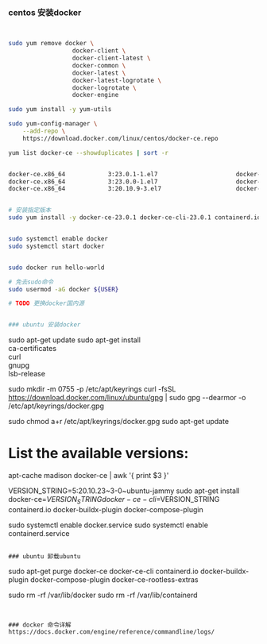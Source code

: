 ### centos 安装docker
``` bash


sudo yum remove docker \
                  docker-client \
                  docker-client-latest \
                  docker-common \
                  docker-latest \
                  docker-latest-logrotate \
                  docker-logrotate \
                  docker-engine

sudo yum install -y yum-utils

sudo yum-config-manager \
    --add-repo \
    https://download.docker.com/linux/centos/docker-ce.repo

yum list docker-ce --showduplicates | sort -r


docker-ce.x86_64            3:23.0.1-1.el7                      docker-ce-stable
docker-ce.x86_64            3:23.0.0-1.el7                      docker-ce-stable
docker-ce.x86_64            3:20.10.9-3.el7                     docker-ce-stable


# 安装指定版本
sudo yum install -y docker-ce-23.0.1 docker-ce-cli-23.0.1 containerd.io docker-buildx-plugin docker-compose-plugin


sudo systemctl enable docker
sudo systemctl start docker


sudo docker run hello-world

# 免去sudo命令
sudo usermod -aG docker ${USER}

# TODO 更换docker国内源


### ubuntu 安装docker
```
sudo apt-get update
sudo apt-get install \
    ca-certificates \
    curl \
    gnupg \
    lsb-release

sudo mkdir -m 0755 -p /etc/apt/keyrings
curl -fsSL https://download.docker.com/linux/ubuntu/gpg | sudo gpg --dearmor -o /etc/apt/keyrings/docker.gpg

sudo chmod a+r /etc/apt/keyrings/docker.gpg
sudo apt-get update

# List the available versions:
apt-cache madison docker-ce | awk '{ print $3 }'

VERSION_STRING=5:20.10.23~3-0~ubuntu-jammy
sudo apt-get install docker-ce=$VERSION_STRING docker-ce-cli=$VERSION_STRING containerd.io docker-buildx-plugin docker-compose-plugin


sudo systemctl enable docker.service
sudo systemctl enable containerd.service
```

### ubuntu 卸载ubuntu
```
sudo apt-get purge docker-ce docker-ce-cli containerd.io docker-buildx-plugin docker-compose-plugin docker-ce-rootless-extras

sudo rm -rf /var/lib/docker
sudo rm -rf /var/lib/containerd
```


### docker 命令详解
https://docs.docker.com/engine/reference/commandline/logs/